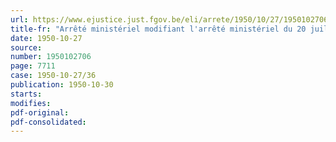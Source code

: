 ```yaml
---
url: https://www.ejustice.just.fgov.be/eli/arrete/1950/10/27/1950102706/justel
title-fr: "Arrêté ministériel modifiant l'arrêté ministériel du 20 juillet 1949 portant institution de commissions paritaires régionales auprès des entreprises de tramways et autobus urbains dépendant de la commission paritaire nationale des tramways et autobus urbains"
date: 1950-10-27
source:
number: 1950102706
page: 7711
case: 1950-10-27/36
publication: 1950-10-30
starts:
modifies:
pdf-original:
pdf-consolidated:
---
```


